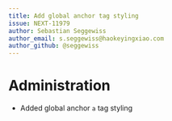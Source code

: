 ```yaml
---
title: Add global anchor tag styling
issue: NEXT-11979
author: Sebastian Seggewiss
author_email: s.seggewiss@haokeyingxiao.com
author_github: @seggewiss
---
```

# Administration
* Added global anchor `a` tag styling
